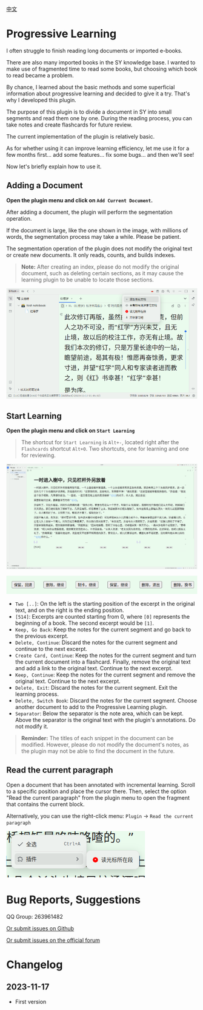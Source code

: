 [中文](https://github.com/IAliceBobI/sy-progressive-plugin/blob/main/README_zh_CN.md)

# Progressive Learning

I often struggle to finish reading long documents or imported e-books.

There are also many imported books in the SY knowledge base. I wanted to make use of fragmented time to read some books, but choosing which book to read became a problem.

By chance, I learned about the basic methods and some superficial information about progressive learning and decided to give it a try. That's why I developed this plugin.

The purpose of this plugin is to divide a document in SY into small segments and read them one by one. During the reading process, you can take notes and create flashcards for future review.

The current implementation of the plugin is relatively basic.

As for whether using it can improve learning efficiency, let me use it for a few months first... add some features... fix some bugs... and then we'll see!

Now let's briefly explain how to use it.

## Adding a Document

**Open the plugin menu and click on `Add Current Document`.**

After adding a document, the plugin will perform the segmentation operation.

If the document is large, like the one shown in the image, with millions of words, the segmentation process may take a while. Please be patient.

The segmentation operation of the plugin does not modify the original text or create new documents. It only reads, counts, and builds indexes.

> **Note:** After creating an index, please do not modify the original document, such as deleting certain sections, as it may cause the learning plugin to be unable to locate those sections.

![Alt text](assets/addDoc.png)

## Start Learning

**Open the plugin menu and click on `Start Learning`**

> The shortcut for `Start Learning` is `Alt+-`, located right after the `Flashcards` shortcut `Alt+0`. Two shortcuts, one for learning and one for reviewing.

![Alt text](assets/reading.png)

![Alt text](assets/buttons.png)

* `Two [..]`: On the left is the starting position of the excerpt in the original text, and on the right is the ending position.
* `[514]`: Excerpts are counted starting from 0, where `[0]` represents the beginning of a book. The second excerpt would be `[1]`.
* `Keep, Go Back`: Keep the notes for the current segment and go back to the previous excerpt.
* `Delete, Continue`: Discard the notes for the current segment and continue to the next excerpt.
* `Create Card, Continue`: Keep the notes for the current segment and turn the current document into a flashcard. Finally, remove the original text and add a link to the original text. Continue to the next excerpt.
* `Keep, Continue`: Keep the notes for the current segment and remove the original text. Continue to the next excerpt.
* `Delete, Exit`: Discard the notes for the current segment. Exit the learning process.
* `Delete, Switch Book`: Discard the notes for the current segment. Choose another document to add to the Progressive Learning plugin.
* `Separator`: Below the separator is the note area, which can be kept. Above the separator is the original text with the plugin's annotations. Do not modify it.

> **Reminder:** The titles of each snippet in the document can be modified. However, please do not modify the document's notes, as the plugin may not be able to find the document in the future.

## Read the current paragraph

Open a document that has been annotated with incremental learning. Scroll to a specific position and place the cursor there. Then, select the option "Read the current paragraph" from the plugin menu to open the fragment that contains the current block.

Alternatively, you can use the right-click menu: `Plugin` -> `Read the current paragraph`

![Alt text](assets/rightClickMenu.png)

# Bug Reports, Suggestions

QQ Group: 263961482

[Or submit issues on Github](https://github.com/IAliceBobI/sy-progressive-plugin/issues)

[Or submit issues on the official forum](https://ld246.com/tag/siyuan)

# Changelog

## 2023-11-17

* First version
